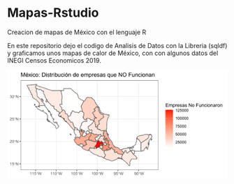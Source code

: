 # Mapas-Rstudio
Creacion de mapas de México con el lenguaje R


En este repositorio dejo el codigo de Analisis de Datos con la Libreria (sqldf) y graficamos unos mapas de calor de México, con con algunos datos del INEGI Censos Economicos 2019.

![Image text](https://github.com/Oswaldoivann/Mapas-Rstudio/blob/main/g1400.png)
